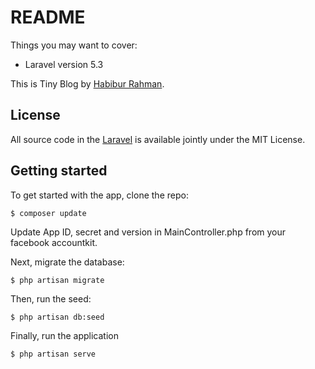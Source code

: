 # README

Things you may want to cover:

* Laravel version 5.3

This is Tiny Blog
by [Habibur Rahman](http://www.facebook.com/follow.hbrawnak).

## License

All source code in the [Laravel](https://laravel.com/)
is available jointly under the MIT License.

## Getting started

To get started with the app, clone the repo:

```
$ composer update
```
Update App ID, secret and version in MainController.php from your facebook accountkit.

Next, migrate the database:

```
$ php artisan migrate
```

Then, run the seed:

```
$ php artisan db:seed
```

Finally, run the application
```
$ php artisan serve
```
